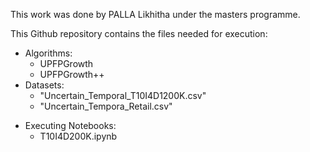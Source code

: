 This work was done by PALLA Likhitha under the masters programme.

This Github repository contains the files needed for execution:
* Algorithms:
    * UPFPGrowth
    * UPFPGrowth++
* Datasets:
  * "Uncertain_Temporal_T10I4D1200K.csv"
  * "Uncertain_Tempora_Retail.csv"


- Executing Notebooks:
  - T10I4D200K.ipynb

